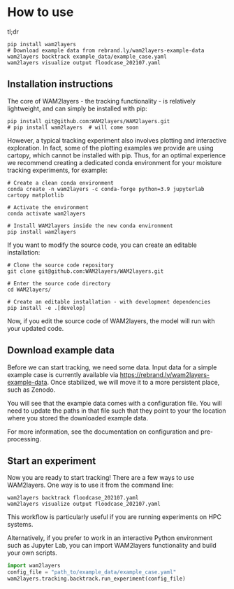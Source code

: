 # How to use

tl;dr

```
pip install wam2layers
# Download example data from rebrand.ly/wam2layers-example-data
wam2layers backtrack example_data/example_case.yaml
wam2layers visualize output floodcase_202107.yaml
```

## Installation instructions

The core of WAM2layers - the tracking functionality - is relatively
lightweight, and can simply be installed with pip:

```
pip install git@github.com:WAM2layers/WAM2layers.git
# pip install wam2layers  # will come soon
```

However, a typical tracking experiment also involves plotting and interactive
exploration. In fact, some of the plotting examples we provide are using
cartopy, which cannot be installed with pip. Thus, for an optimal experience we
recommend creating a dedicated conda environment for your moisture tracking
experiments, for example:

```
# Create a clean conda environment
conda create -n wam2layers -c conda-forge python=3.9 jupyterlab cartopy matplotlib

# Activate the environment
conda activate wam2layers

# Install WAM2layers inside the new conda environment
pip install wam2layers
```

If you want to modify the source code, you can create an editable installation:
```
# Clone the source code repository
git clone git@github.com:WAM2layers/WAM2layers.git

# Enter the source code directory
cd WAM2layers/

# Create an editable installation - with development dependencies
pip install -e .[develop]
```

Now, if you edit the source code of WAM2layers, the model will run with your
updated code.

## Download example data

Before we can start tracking, we need some data. Input data for a simple example
case is currently available via https://rebrand.ly/wam2layers-example-data. Once
stabilized, we will move it to a more persistent place, such as Zenodo.

You will see that the example data comes with a configuration file. You will
need to update the paths in that file such that they point to your the location
where you stored the downloaded example data.

For more information, see the documentation on configuration and pre-processing.

## Start an experiment

Now you are ready to start tracking! There are a few ways to use WAM2layers. One
way is to use it from the command line:
```
wam2layers backtrack floodcase_202107.yaml
wam2layers visualize output floodcase_202107.yaml
```

This workflow is particularly useful if you are running experiments on HPC
systems.

Alternatively, if you prefer to work in an interactive Python environment such
as Jupyter Lab, you can import WAM2layers functionality and build your own scripts.

```python
import wam2layers
config_file = "path_to/example_data/example_case.yaml"
wam2layers.tracking.backtrack.run_experiment(config_file)
```
